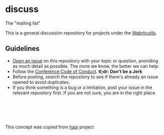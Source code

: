 discuss
=======

The "mailing list"

This is a general discussion repository for projects under the [Webrtcutils](https://github.com/webrtcutils).

## Guidelines

* [Open an issue](https://github.com/webrtcutils/discuss/issues/new) on this repository with your topic or question, providing as much detail as possible. The more we know, the better we can help.
* Follow the [Conference Code of Conduct](http://confcodeofconduct.com). **tl;dr: Don't be a Jerk**
* Before posting, search the repository to see if there's already an issue opened to avoid duplicates.
* If you think something is a bug or a limitation, post your issue in the relevant repository first. If you are not sure, you are in the right place.

&nbsp;
======

This concept was copied from [hapi](https://github.com/hapijs/discuss) project
